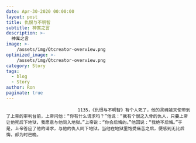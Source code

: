 ```yaml
---
date: Apr-30-2020 00:00:00
layout: post
title: 仇恨与不明智
subtitle: 神寓之言
description: >-
  神寓之言
image: >-
    /assets/img/Qtcreator-overview.png
optimized_image: >-
    /assets/img/Qtcreator-overview.png
category: Story
tags:
  - blog
  - Story
author: Ron
paginate: true
---
```


							　　1135，《仇恨与不明智》有个人死了，他的灵魂被天使带到了上帝的审判台前，上帝问他：“你有什么请求吗？”他说：“我有个恨之入骨的仇人，只要上帝让他死后下地狱，我愿意与他同入地狱。”上帝说：“你会后悔的。”他回说：“我绝不后悔。”于是，上帝答应了他的请求，与他的仇人同下地狱。当他在地狱里饱受痛苦之后，便感到无比后悔，却为时已晚。
							
							
						